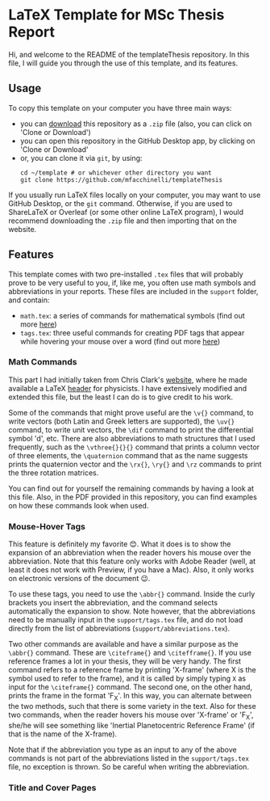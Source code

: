 # LaTeX Template for MSc Thesis Report

Hi, and welcome to the README of the templateThesis repository. In this file, I will guide you through the use of this template, and its features.

## Usage

To copy this template on your computer you have three main ways:
- you can [download](https://github.com/mfacchinelli/templateThesis/archive/master.zip) this repository as a `.zip` file (also, you can click on 'Clone or Download')
- you can open this repository in the GitHub Desktop app, by clicking on 'Clone or Download'
- or, you can clone it via `git`, by using:
	```
	cd ~/template # or whichever other directory you want
	git clone https://github.com/mfacchinelli/templateThesis
	```

If you usually run LaTeX files locally on your computer, you may want to use GitHub Desktop, or the `git` command. Otherwise, if you are used to ShareLaTeX or Overleaf (or some other online LaTeX program), I would recommend downloading the `.zip` file and then importing that on the website. 

## Features

This template comes with two pre-installed `.tex` files that will probably prove to be very useful to you, if, like me, you often use math symbols and abbreviations in your reports. These files are included in the `support` folder, and contain:

- `math.tex`: a series of commands for mathematical symbols (find out more [here](#math-commands))
- `tags.tex`: three useful commands for creating PDF tags that appear while hovering your mouse over a word (find out more [here](#mouse-hover-tags))

### Math Commands

This part I had initially taken from Chris Clark's [website](http://www.dfcd.net/), where he made available a LaTeX [header](http://www.dfcd.net/articles/latex/header.tex) for physicists. I have extensively modified and extended this file, but the least I can do is to give credit to his work. 

Some of the commands that might prove useful are the `\v{}` command, to write vectors (both Latin and Greek letters are supported), the `\uv{}` command, to write unit vectors, the `\dif` command to print the differential symbol 'd', etc. There are also abbreviations to math structures that I used frequently, such as the `\vthree{}{}{}` command that prints a column vector of three elements, the `\quaternion` command that as the name suggests prints the quaternion vector and the `\rx{}`, `\ry{}` and `\rz` commands to print the three rotation matrices. 

You can find out for yourself the remaining commands by having a look at this file. Also, in the PDF provided in this repository, you can find examples on how these commands look when used. 

### Mouse-Hover Tags

This feature is definitely my favorite :blush:. What it does is to show the expansion of an abbreviation when the reader hovers his mouse over the abbreviation. Note that this feature only works with Adobe Reader (well, at least it does not work with Preview, if you have a Mac). Also, it only works on electronic versions of the document :wink:. 

To use these tags, you need to use the `\abbr{}` command. Inside the curly brackets you insert the abbreviation, and the command selects automatically the expansion to show. Note however, that the abbreviations need to be manually input in the `support/tags.tex` file, and do not load directly from the list of abbreviations (`support/abbreviations.tex`). 

Two other commands are available and have a similar purpose as the `\abbr{}` command. These are `\citeframe{}` and `\citefframe{}`. If you use reference frames a lot in your thesis, they will be very handy. The first command refers to a reference frame by printing 'X-frame' (where X is the symbol used to refer to the frame), and it is called by simply typing `X` as input for the `\citeframe{}` command. The second one, on the other hand, prints the frame in the format 'F<sub>X</sub>'. In this way, you can alternate between the two methods, such that there is some variety in the text. Also for these two commands, when the reader hovers his mouse over 'X-frame' or 'F<sub>X</sub>', she/he will see something like 'Inertial Planetocentric Reference Frame' (if that is the name of the X-frame). 

Note that if the abbreviation you type as an input to any of the above commands is not part of the abbreviations listed in the `support/tags.tex` file, no exception is thrown. So be careful when writing the abbreviation. 

### Title and Cover Pages

